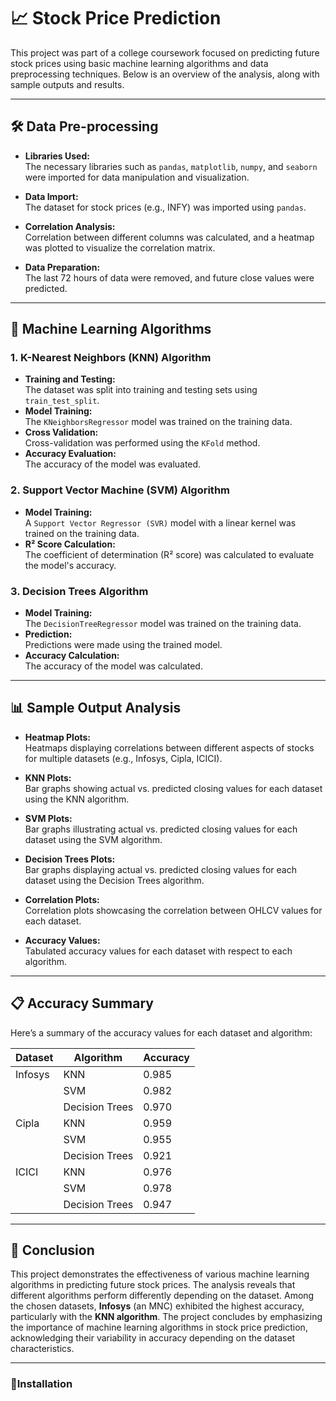 # 📈 Stock Price Prediction

This project was part of a college coursework focused on predicting future stock prices using basic machine learning algorithms and data preprocessing techniques. Below is an overview of the analysis, along with sample outputs and results.

---

## 🛠️ Data Pre-processing

- **Libraries Used:**  
  The necessary libraries such as `pandas`, `matplotlib`, `numpy`, and `seaborn` were imported for data manipulation and visualization.

- **Data Import:**  
  The dataset for stock prices (e.g., INFY) was imported using `pandas`.

- **Correlation Analysis:**  
  Correlation between different columns was calculated, and a heatmap was plotted to visualize the correlation matrix.

- **Data Preparation:**  
  The last 72 hours of data were removed, and future close values were predicted.

---

## 🤖 Machine Learning Algorithms

### 1. K-Nearest Neighbors (KNN) Algorithm
- **Training and Testing:**  
  The dataset was split into training and testing sets using `train_test_split`.
- **Model Training:**  
  The `KNeighborsRegressor` model was trained on the training data.
- **Cross Validation:**  
  Cross-validation was performed using the `KFold` method.
- **Accuracy Evaluation:**  
  The accuracy of the model was evaluated.

### 2. Support Vector Machine (SVM) Algorithm
- **Model Training:**  
  A `Support Vector Regressor (SVR)` model with a linear kernel was trained on the training data.
- **R² Score Calculation:**  
  The coefficient of determination (R² score) was calculated to evaluate the model's accuracy.

### 3. Decision Trees Algorithm
- **Model Training:**  
  The `DecisionTreeRegressor` model was trained on the training data.
- **Prediction:**  
  Predictions were made using the trained model.
- **Accuracy Calculation:**  
  The accuracy of the model was calculated.

---

## 📊 Sample Output Analysis

- **Heatmap Plots:**  
  Heatmaps displaying correlations between different aspects of stocks for multiple datasets (e.g., Infosys, Cipla, ICICI).

- **KNN Plots:**  
  Bar graphs showing actual vs. predicted closing values for each dataset using the KNN algorithm.

- **SVM Plots:**  
  Bar graphs illustrating actual vs. predicted closing values for each dataset using the SVM algorithm.

- **Decision Trees Plots:**  
  Bar graphs displaying actual vs. predicted closing values for each dataset using the Decision Trees algorithm.

- **Correlation Plots:**  
  Correlation plots showcasing the correlation between OHLCV values for each dataset.

- **Accuracy Values:**  
  Tabulated accuracy values for each dataset with respect to each algorithm.

---

## 📋 Accuracy Summary

Here’s a summary of the accuracy values for each dataset and algorithm:

| Dataset | Algorithm      | Accuracy |
| ------- | -------------- | -------- |
| Infosys | KNN            | 0.985    |
|         | SVM            | 0.982    |
|         | Decision Trees | 0.970    |
| Cipla   | KNN            | 0.959    |
|         | SVM            | 0.955    |
|         | Decision Trees | 0.921    |
| ICICI   | KNN            | 0.976    |
|         | SVM            | 0.978    |
|         | Decision Trees | 0.947    |

---

## 🎯 Conclusion

This project demonstrates the effectiveness of various machine learning algorithms in predicting future stock prices. The analysis reveals that different algorithms perform differently depending on the dataset. Among the chosen datasets, **Infosys** (an MNC) exhibited the highest accuracy, particularly with the **KNN algorithm**. The project concludes by emphasizing the importance of machine learning algorithms in stock price prediction, acknowledging their variability in accuracy depending on the dataset characteristics.

---

### 🚀Installation




